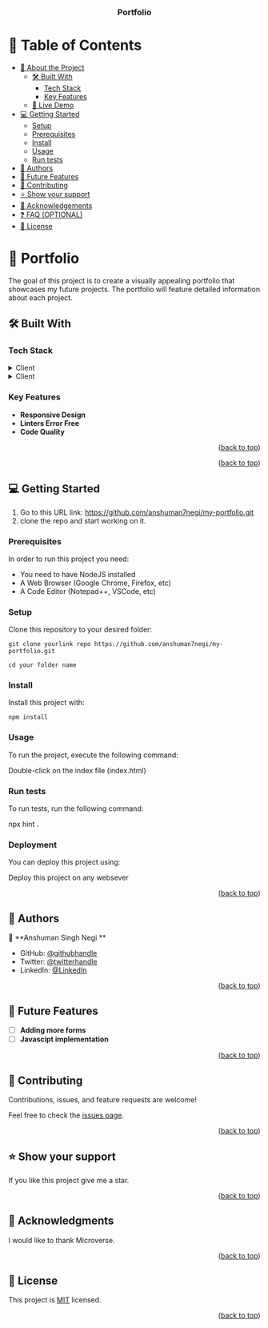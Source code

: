 <a name="readme-top"></a>

<div align="center">

  <br/>

  <h3><b>Portfolio</b></h3>

</div>

# 📗 Table of Contents

- [📖 About the Project](#about-project)
  - [🛠 Built With](#built-with)
    - [Tech Stack](#tech-stack)
    - [Key Features](#key-features)
  - [🚀 Live Demo](#live-demo)
- [💻 Getting Started](#getting-started)
  - [Setup](#setup)
  - [Prerequisites](#prerequisites)
  - [Install](#install)
  - [Usage](#usage)
  - [Run tests](#run-tests)
- [👥 Authors](#authors)
- [🔭 Future Features](#future-features)
- [🤝 Contributing](#contributing)
- [⭐️ Show your support](#support)
- [🙏 Acknowledgements](#acknowledgements)
- [❓ FAQ (OPTIONAL)](#faq)
- [📝 License](#license)

# 📖 Portfolio <a name="about-project"></a>

The goal of this project is to create a visually appealing portfolio that showcases my future projects. The portfolio will feature detailed information about each project.

## 🛠 Built With <a name="built-with"></a>

### Tech Stack <a name="tech-stack"></a>

<details>
  <summary>Client</summary>
  <ul>
    <li><a href="#">html5</a></li>
  </ul>
</details>

<details>
  <summary>Client</summary>
  <ul>
    <li><a href="#">CSS3</a></li>
  </ul>
</details>

### Key Features <a name="key-features"></a>

- **Responsive Design**
- **Linters Error Free**
- **Code Quality**

<p align="right">(<a href="#readme-top">back to top</a>)</p>

<p align="right">(<a href="#readme-top">back to top</a>)</p>

## 💻 Getting Started <a name="getting-started"></a>

1. Go to this URL link: https://github.com/anshuman7negi/my-portfolio.git
2. clone the repo and start working on it.

### Prerequisites

In order to run this project you need:

- You need to have NodeJS installed
- A Web Browser (Google Chrome, Firefox, etc)
- A Code Editor (Notepad++, VSCode, etc)

### Setup

Clone this repository to your desired folder:

```
git clone yourlink repo https://github.com/anshuman7negi/my-portfolio.git

cd your folder name
```

### Install

Install this project with:

```
npm install
```

### Usage

To run the project, execute the following command:

Double-click on the index file (index.html)

### Run tests

To run tests, run the following command:

npx hint .

### Deployment

You can deploy this project using:

Deploy this project on any websever

<p align="right">(<a href="#readme-top">back to top</a>)</p>

## 👥 Authors <a name="authors"></a>

👤 **Anshuman Singh Negi **

- GitHub: [@githubhandle](https://github.com/anshuman7negi)
- Twitter: [@twitterhandle](https://twitter.com/AnshumanNegi108)
- LinkedIn: [@LinkedIn](https://www.linkedin.com/in/anshuman-singh-negi-33779a224/)

<p align="right">(<a href="#readme-top">back to top</a>)</p>

## 🔭 Future Features <a name="future-features"></a>

- [ ] **Adding more forms**
- [ ] **Javascipt implementation**

<p align="right">(<a href="#readme-top">back to top</a>)</p>

## 🤝 Contributing <a name="contributing"></a>

Contributions, issues, and feature requests are welcome!

Feel free to check the [issues page](../../issues/).

<p align="right">(<a href="#readme-top">back to top</a>)</p>

## ⭐️ Show your support <a name="support"></a>

If you like this project give me a star.

<p align="right">(<a href="#readme-top">back to top</a>)</p>

## 🙏 Acknowledgments <a name="acknowledgements"></a>

I would like to thank Microverse.

<p align="right">(<a href="#readme-top">back to top</a>)</p>

## 📝 License <a name="license"></a>


This project is [MIT](./LICENSE) licensed.


<p align="right">(<a href="#readme-top">back to top</a>)</p>